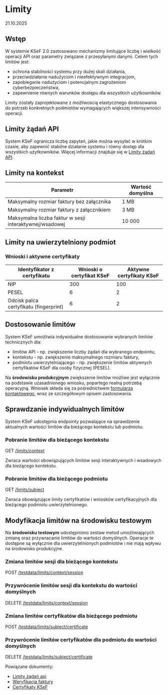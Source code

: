# Limity #
21.10.2025

## Wstęp ##

W systemie KSeF 2.0 zastosowano mechanizmy limitujące liczbę i wielkość operacji API oraz parametry związane z przesyłanymi danymi. Celem tych limitów jest:
- ochrona stabilności systemu przy dużej skali działania,
- przeciwdziałanie nadużyciom i nieefektywnym integracjom,
- zapobieganie nadużyciom i potencjalnym zagrożeniom cyberbezpieczeństwa,
- zapewnienie równych warunków dostępu dla wszystkich użytkowników.

Limity zostały zaprojektowane z możliwością elastycznego dostosowania do potrzeb konkretnych podmiotów wymagających większej intensywności operacji.

## Limity żądań API ##
System KSeF ogranicza liczbę zapytań, jakie można wysyłać w krótkim czasie, aby zapewnić stabilne działanie systemu i równy dostęp dla wszystkich użytkowników.
Więcej informacji znajduje się w [Limity żądań API](limity-api.md).

## Limity na kontekst ##

| Parametr                                                    | Wartość domyślna                       |
| ----------------------------------------------------------- | -------------------------------------- |
| Maksymalny rozmiar faktury bez załącznika                | 1 MB                                  |
| Maksymalny rozmiar faktury z załącznikiem                 | 3 MB                                  |
| Maksymalna liczba faktur w sesji interaktywnej/wsadowej | 10 000                                 |

## Limity na uwierzytelniony podmiot ##

### Wnioski i aktywne certyfikaty

| Identyfikator z certyfikatu            | Wnioski o certyfikat KSeF | Aktywne certyfikaty KSeF |
| -------------------------------------- | ------------------------- | ------------------------ |
| NIP                                    | 300                       | 100                      |
| PESEL                                  | 6                         | 2                        |
| Odcisk palca certyfikatu (fingerprint) | 6                         | 2                        |



## Dostosowanie limitów ##

System KSeF umożliwia indywidualne dostosowanie wybranych limitów technicznych dla:
- limitów API - np. zwiększenie liczby żądań dla wybranego endpointu,
- kontekstu - np. zwiększenie maksymalnego rozmiaru faktury,
- podmiotu uwierzytelniającego - np. zwiększenie limitów aktywnych certyfikatów KSeF dla osoby fizycznej (PESEL).

Na **środowisku produkcyjnym** zwiększenie limitów możliwe jest wyłącznie na podstawie uzasadnionego wniosku, popartego realną potrzebą operacyjną.
Wniosek składa się za pośrednictwem [formularza kontaktowego](https://ksef.podatki.gov.pl/formularz/), wraz ze szczegółowym opisem zastosowania.

## Sprawdzanie indywidualnych limitów ##  
System KSeF udostępnia endpointy pozwalające na sprawdzenie aktualnych wartości limitów dla bieżącego kontekstu lub podmiotu:

### Pobranie limitów dla bieżącego kontekstu ###

GET [/limits/context](https://ksef-test.mf.gov.pl/docs/v2/index.html#tag/Limity-i-ograniczenia/paths/~1api~1v2~1limits~1context/get)

Zwraca wartości obowiązujących limitów sesji interaktywnych i wsadowych dla bieżącego kontekstu.

### Pobranie limitów dla bieżącego podmiotu ###

GET [/limits/subject](https://ksef-test.mf.gov.pl/docs/v2/index.html#tag/Limity-i-ograniczenia/paths/~1api~1v2~1limits~1subject/get)

Zwraca obowiązujące limity certyfikatów i wniosków certyfikacyjnych dla bieżącego podmiotu uwierzytelnionego.

## Modyfikacja limitów na środowisku testowym ##

Na **środowisku testowym** udostępniono zestaw metod umożliwiających zmianę oraz przywracanie limitów do wartości domyślnych.
Operacje te dostępne są wyłącznie dla uwierzytelnionych podmiotów i nie mają wpływu na środowisko produkcyjne.

### Zmiana limitów sesji dla bieżącego kontekstu ###

POST [/testdata/limits/context/session](https://ksef-test.mf.gov.pl/docs/v2/index.html#tag/Limity-i-ograniczenia/paths/~1api~1v2~1testdata~1limits~1context~1session/post)

### Przywrócenie limitów sesji dla kontekstu do wartości domyślnych ###

DELETE [/testdata/limits/context/session](https://ksef-test.mf.gov.pl/docs/v2/index.html#tag/Limity-i-ograniczenia/paths/~1api~1v2~1testdata~1limits~1context~1session/delete)

### Zmiana limitów certyfikatów dla bieżącego podmiotu ###

POST [/testdata/limits/subject/certificate](https://ksef-test.mf.gov.pl/docs/v2/index.html#tag/Limity-i-ograniczenia/paths/~1api~1v2~1testdata~1limits~1subject~1certificate/post)

### Przywrócenie limitów certyfikatów dla podmiotu do wartości domyślnych ###

DELETE [/testdata/limits/subject/certificate](https://ksef-test.mf.gov.pl/docs/v2/index.html#tag/Limity-i-ograniczenia/paths/~1api~1v2~1testdata~1limits~1subject~1certificate/delete)


Powiązane dokumenty: 
- [Limity żądań api](limity-api.md)
- [Weryfikacja faktury](../faktury/weryfikacja-faktury.md)
- [Certyfikaty KSeF](../certyfikaty-KSeF.md)